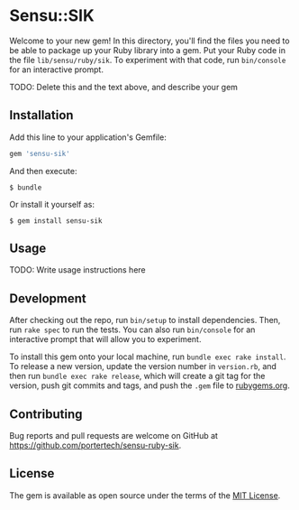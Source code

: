 # Sensu::SIK

Welcome to your new gem! In this directory, you'll find the files you need to be able to package up your Ruby library into a gem. Put your Ruby code in the file `lib/sensu/ruby/sik`. To experiment with that code, run `bin/console` for an interactive prompt.

TODO: Delete this and the text above, and describe your gem

## Installation

Add this line to your application's Gemfile:

```ruby
gem 'sensu-sik'
```

And then execute:

    $ bundle

Or install it yourself as:

    $ gem install sensu-sik

## Usage

TODO: Write usage instructions here

## Development

After checking out the repo, run `bin/setup` to install dependencies. Then, run `rake spec` to run the tests. You can also run `bin/console` for an interactive prompt that will allow you to experiment.

To install this gem onto your local machine, run `bundle exec rake install`. To release a new version, update the version number in `version.rb`, and then run `bundle exec rake release`, which will create a git tag for the version, push git commits and tags, and push the `.gem` file to [rubygems.org](https://rubygems.org).

## Contributing

Bug reports and pull requests are welcome on GitHub at https://github.com/portertech/sensu-ruby-sik.

## License

The gem is available as open source under the terms of the [MIT License](https://opensource.org/licenses/MIT).
